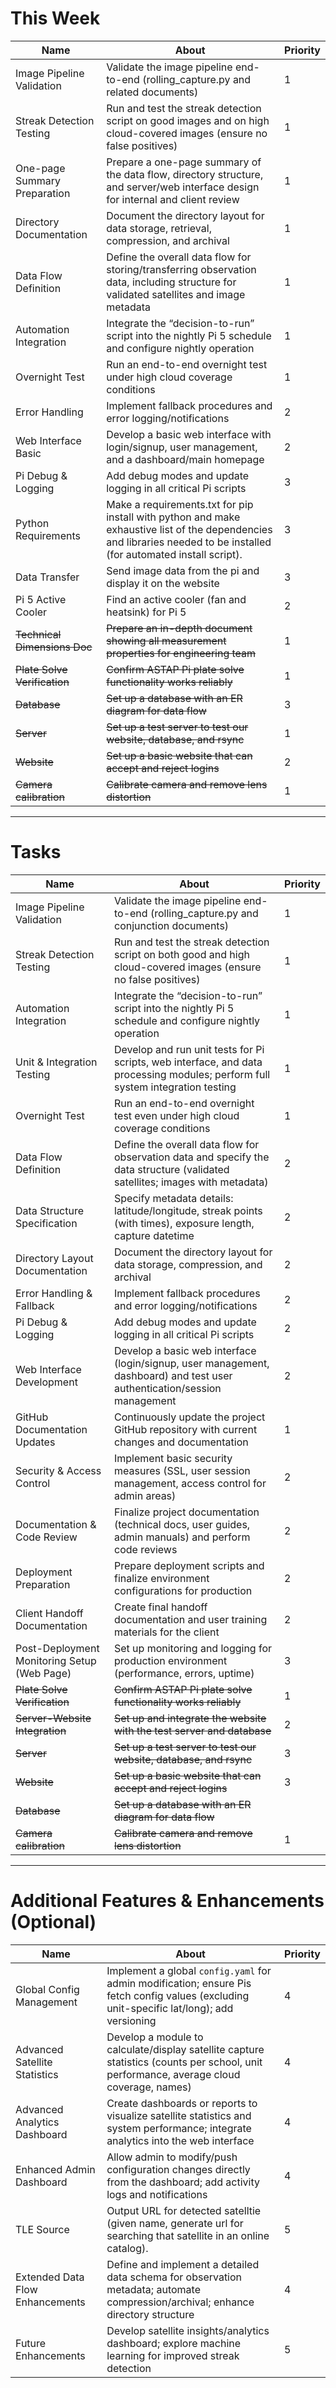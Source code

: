 # This Week

| Name                        | About                                                                                                                                         | Priority |
| --------------------------- | --------------------------------------------------------------------------------------------------------------------------------------------- | -------- |
| Image Pipeline Validation   | Validate the image pipeline end-to-end (rolling_capture.py and related documents)                                                             | 1        |
| Streak Detection Testing    | Run and test the streak detection script on good images and on high cloud-covered images (ensure no false positives)                          | 1        |
| One-page Summary Preparation| Prepare a one-page summary of the data flow, directory structure, and server/web interface design for internal and client review                  | 1        |
| Directory Documentation     | Document the directory layout for data storage, retrieval, compression, and archival                                                          | 1        |
| Data Flow Definition        | Define the overall data flow for storing/transferring observation data, including structure for validated satellites and image metadata       | 1        |
| Automation Integration      | Integrate the “decision-to-run” script into the nightly Pi 5 schedule and configure nightly operation                                         | 1        |
| Overnight Test              | Run an end-to-end overnight test under high cloud coverage conditions                                                                         | 1        |
| Error Handling              | Implement fallback procedures and error logging/notifications                                                         | 2        |
| Web Interface Basic         | Develop a basic web interface with login/signup, user management, and a dashboard/main homepage                                               | 2        |
| Pi Debug & Logging          | Add debug modes and update logging in all critical Pi scripts                                                                                 | 3       |
| Python Requirements               | Make a requirements.txt for pip install with python and make exhaustive list of the dependencies and libraries needed to be installed (for automated install script).                                                                                     | 3        |
| Data Transfer               | Send image data from the pi and display it on the website                                                                                     | 3        |
| Pi 5 Active Cooler                   | Find an active cooler (fan and heatsink) for Pi 5                                                                                          | 2        |
| ~~Technical Dimensions Doc~~    | ~~Prepare an in-depth document showing all measurement properties for engineering team~~                                                          | 1        |
| ~~Plate Solve Verification~~    | ~~Confirm ASTAP Pi plate solve functionality works reliably~~                                                                                     | 1        |
| ~~Database~~                | ~~Set up a database with an ER diagram for data flow~~                                                                                        | 3        |
| ~~Server~~                  | ~~Set up a test server to test our website, database, and rsync~~                                                                             | 1        |
| ~~Website~~                 | ~~Set up a basic website that can accept and reject logins~~                                                                                  | 2        |
| ~~Camera calibration~~          | ~~Calibrate camera and remove lens distortion~~                                                                                  | 1        |
---

# Tasks

| Name                        | About                                                                                                                                         | Priority |
| --------------------------- | --------------------------------------------------------------------------------------------------------------------------------------------- | -------- |
| Image Pipeline Validation   | Validate the image pipeline end-to-end (rolling_capture.py and conjunction documents)                                                         | 1        |
| Streak Detection Testing    | Run and test the streak detection script on both good and high cloud-covered images (ensure no false positives)                                 | 1        |
| Automation Integration      | Integrate the “decision-to-run” script into the nightly Pi 5 schedule and configure nightly operation                                          | 1        |
| Unit & Integration Testing       | Develop and run unit tests for Pi scripts, web interface, and data processing modules; perform full system integration testing                                             | 1        |
| Overnight Test              | Run an end-to-end overnight test even under high cloud coverage conditions                                                                   | 1        |
| Data Flow Definition        | Define the overall data flow for observation data and specify the data structure (validated satellites; images with metadata)                   | 2        |
| Data Structure Specification| Specify metadata details: latitude/longitude, streak points (with times), exposure length, capture datetime                                      | 2        |
| Directory Layout Documentation | Document the directory layout for data storage, compression, and archival                                                                   | 2        |
| Error Handling & Fallback   | Implement fallback procedures and error logging/notifications                                                         | 2        |
| Pi Debug & Logging          | Add debug modes and update logging in all critical Pi scripts                                                                                 | 2        |
| Web Interface Development   | Develop a basic web interface (login/signup, user management, dashboard) and test user authentication/session management                         | 2        |
| GitHub Documentation Updates| Continuously update the project GitHub repository with current changes and documentation                                                       | 1        |
| Security & Access Control        | Implement basic security measures (SSL, user session management, access control for admin areas)                                                                         | 2        |
| Documentation & Code Review      | Finalize project documentation (technical docs, user guides, admin manuals) and perform code reviews                                                                     | 2        |
| Deployment Preparation           | Prepare deployment scripts and finalize environment configurations for production                                                                                    | 2        |
| Client Handoff Documentation     | Create final handoff documentation and user training materials for the client                                                                                          | 2        |
| Post-Deployment Monitoring Setup (Web Page) | Set up monitoring and logging for production environment (performance, errors, uptime)                                                                                 | 3        |
| ~~Plate Solve Verification~~    | ~~Confirm ASTAP Pi plate solve functionality works reliably~~                                                                                   | 1        |
| ~~Server-Website Integration~~  | ~~Set up and integrate the website with the test server and database~~                                                                            | 2        |
| ~~Server~~                  | ~~Set up a test server to test our website, database, and rsync~~                                                                                 | 3        |
| ~~Website~~                 | ~~Set up a basic website that can accept and reject logins~~                                                                                      | 3        |
| ~~Database~~                | ~~Set up a database with an ER diagram for data flow~~   |         | 3        |
| ~~Camera calibration~~          | ~~Calibrate camera and remove lens distortion~~                                                                                      |1        |                                        
---

# Additional Features & Enhancements (Optional)

| Name                         | About                                                                                                                                         | Priority |
| ---------------------------- | --------------------------------------------------------------------------------------------------------------------------------------------- | -------- |
| Global Config Management     | Implement a global `config.yaml` for admin modification; ensure Pis fetch config values (excluding unit-specific lat/long); add versioning      | 4        |
| Advanced Satellite Statistics| Develop a module to calculate/display satellite capture statistics (counts per school, unit performance, average cloud coverage, names)       | 4        |
| Advanced Analytics Dashboard      | Create dashboards or reports to visualize satellite statistics and system performance; integrate analytics into the web interface                                          | 4        |
| Enhanced Admin Dashboard     | Allow admin to modify/push configuration changes directly from the dashboard; add activity logs and notifications                                | 4        |
| TLE Source| Output URL for detected satelltie (given name, generate url for searching that satellite in an online catalog).                               | 5        |
| Extended Data Flow Enhancements| Define and implement a detailed data schema for observation metadata; automate compression/archival; enhance directory structure                | 4        |
| Future Enhancements          | Develop satellite insights/analytics dashboard; explore machine learning for improved streak detection                                           | 5        |
